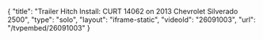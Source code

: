 {
    "title": "Trailer Hitch Install: CURT 14062 on 2013 Chevrolet Silverado 2500",
    "type": "solo",
    "layout": "iframe-static",
    "videoId": "26091003",
    "url": "\/tvpembed\/26091003"
}